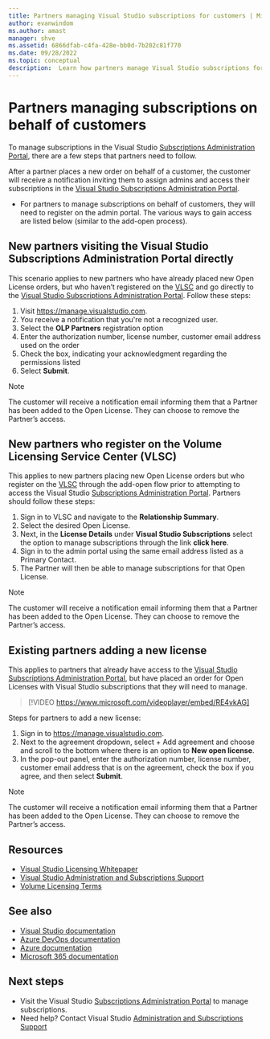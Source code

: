 ```yaml
---
title: Partners managing Visual Studio subscriptions for customers | Microsoft Docs
author: evanwindom
ms.author: amast
manager: shve
ms.assetid: 6866dfab-c4fa-428e-bb0d-7b202c81f770
ms.date: 09/28/2022
ms.topic: conceptual
description:  Learn how partners manage Visual Studio subscriptions for their customers.
---
```


# Partners managing subscriptions on behalf of customers

To manage subscriptions in the Visual Studio [Subscriptions Administration Portal](https://manage.visualstudio.com), there are a few steps that partners need to follow. 

After a partner places a new order on behalf of a customer, the customer will receive a notification inviting them to assign admins and access their subscriptions in the [Visual Studio Subscriptions Administration Portal](https://manage.visualstudio.com).
+ For partners to manage subscriptions on behalf of customers, they will need to register on the admin portal. The various ways to gain access are listed below (similar to the add-open process).

## New partners visiting the Visual Studio Subscriptions Administration Portal directly

This scenario applies to new partners who have already placed new Open License orders, but who haven’t registered on the [VLSC](https://www.microsoft.com/Licensing/servicecenter/default.aspx) and go directly to the [Visual Studio Subscriptions Administration Portal](https://manage.visualstudio.com).  Follow these steps:
1. Visit <https://manage.visualstudio.com>.
1. You receive a notification that you're not a recognized user.
1. Select the **OLP Partners** registration option
1. Enter the authorization number, license number, customer email address used on the order 
1. Check the box, indicating your acknowledgment regarding the permissions listed
1. Select **Submit**.

> [!NOTE]
> The customer will receive a notification email informing them that a Partner has been added to the Open License. They can choose to remove the Partner’s access.

## New partners who register on the Volume Licensing Service Center (VLSC)

This applies to new partners placing new Open License orders but who register on the [VLSC](https://www.microsoft.com/Licensing/servicecenter/default.aspx) through the add-open flow prior to attempting to access the Visual Studio [Subscriptions Administration Portal](https://manage.visualstudio.com). Partners should follow these steps:
1. Sign in to VLSC and navigate to the **Relationship Summary**.
1. Select the desired Open License.
1. Next, in the **License Details** under **Visual Studio Subscriptions** select the option to manage subscriptions through the link **click here**.
1. Sign in to the admin portal using the same email address listed as a Primary Contact.
1. The Partner will then be able to manage subscriptions for that Open License.

> [!NOTE]
> The customer will receive a notification email informing them that a Partner has been added to the Open License. They can choose to remove the Partner’s access.

## Existing partners adding a new license

This applies to partners that already have access to the [Visual Studio Subscriptions Administration Portal](https://manage.visualstudio.com), but have placed an order for Open Licenses with Visual Studio subscriptions that they will need to manage.  


> [!VIDEO https://www.microsoft.com/videoplayer/embed/RE4vkAG]

Steps for partners to add a new license:
1. Sign in to <https://manage.visualstudio.com>.
1. Next to the agreement dropdown, select + Add agreement and choose and scroll to the bottom where there is an option to **New open license**.
1. In the pop-out panel, enter the authorization number, license number, customer email address that is on the agreement, check the box if you agree, and then select **Submit**.

> [!NOTE]
> The customer will receive a notification email informing them that a Partner has been added to the Open License. They can choose to remove the Partner’s access.


## Resources

+ [Visual Studio Licensing Whitepaper](https://aka.ms/vslicensing)
+ [Visual Studio Administration and Subscriptions Support](https://aka.ms/vsadminhelp)
+ [Volume Licensing Terms](https://www.microsoft.com/licensing/product-licensing/products.aspx)

## See also

+ [Visual Studio documentation](/visualstudio/)
+ [Azure DevOps documentation](/azure/devops/)
+ [Azure documentation](/azure/)
+ [Microsoft 365 documentation](/microsoft-365/)

## Next steps

+ Visit the Visual Studio [Subscriptions Administration Portal](https://manage.visualstudio.com) to manage subscriptions.
+ Need help? Contact Visual Studio [Administration and Subscriptions Support](https://visualstudio.microsoft.com/support/support-overview-vs)
